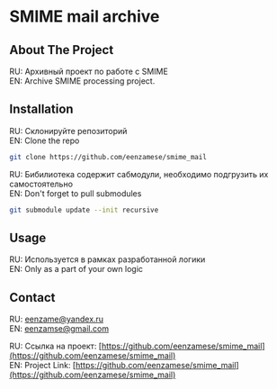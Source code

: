 <div align="center"><h1 align="left">SMIME mail archive</h1></div>


<!-- ABOUT THE PROJECT -->
## About The Project
RU: Архивный проект по работе с SMIME<br/>
EN: Archive SMIME processing project.

## Installation

RU: Склонируйте репозиторий<br/>
EN: Clone the repo
   ```sh
   git clone https://github.com/eenzamese/smime_mail
   ```
RU: Бибилиотека содержит сабмодули, необходимо подгрузить их самостоятельно<br/>
EN: Don't forget to pull submodules
   ```sh
   git submodule update --init recursive
   ```

## Usage

RU: Используется в рамках разработанной логики<br/>
EN: Only as a part of your own logic

## Contact

RU: eenzame@yandex.ru<br/>
EN: eenzamse@gmail.com

RU: Ссылка на проект: [https://github.com/eenzamese/smime_mail](https://github.com/eenzamese/smime_mail)<br/>
EN: Project Link: [https://github.com/eenzamese/smime_mail](https://github.com/eenzamese/smime_mail)
